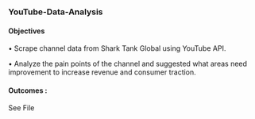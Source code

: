 ### YouTube-Data-Analysis

#### Objectives

• Scrape channel data from Shark Tank Global using YouTube API.

•	Analyze the pain points of the channel and suggested what areas need improvement to increase revenue and consumer traction.


#### Outcomes : 

See File

